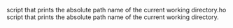 script that prints the absolute path name of the current working directory.ho script that prints the absolute path name of the current working directory.
